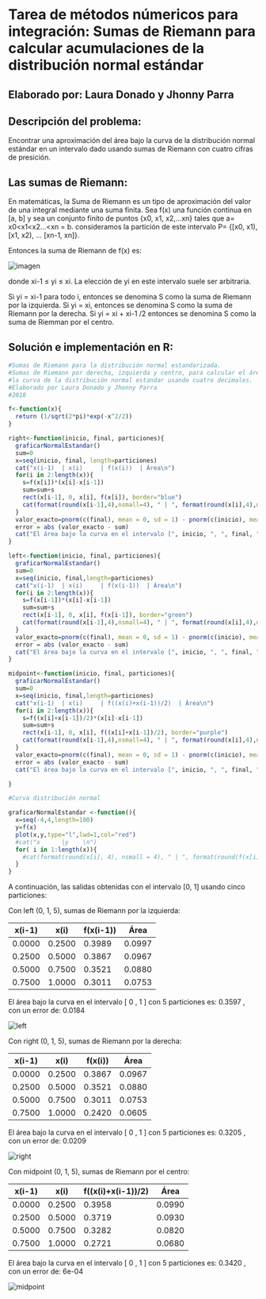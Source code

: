 # Tarea de métodos númericos para integración: Sumas de Riemann para calcular acumulaciones de la distribución normal estándar
## Elaborado por: Laura Donado y Jhonny Parra


## Descripción del problema:

Encontrar una aproximación del área bajo la curva de la distribución normal estándar en un intervalo dado usando sumas de Riemann con cuatro cifras de presición.

## Las sumas de Riemann:

En matemáticas, la Suma de Riemann es un tipo de aproximación del valor de una integral mediante una suma finita.
Sea f(x) una función continua en [a, b] y sea un conjunto finito de puntos {x0, x1, x2,...xn} tales que a= x0<x1<x2...<xn = b.
consideramos la partición de este intervalo P=  {[x0, x1), [x1, x2), ... [xn-1, xn]}.


Entonces la suma de Riemann de f(x) es:

![imagen](http://4.bp.blogspot.com/-JOwd7DZ-wng/Txs51tPD9dI/AAAAAAAAABs/wEkDB5XZnrE/s1600/ooooo.png)

donde xi-1 ≤ yi ≤ xi. La elección de yi en este intervalo suele ser arbitraria.

Si yi = xi-1 para todo i, entonces se denomina S como la suma de Riemann por la izquierda. 
Si yi = xi, entonces se denomina S como la suma de Riemann por la derecha.
Si yi = xi + xi-1 /2 entonces se denomina S como la suma de Riemman por el centro.


## Solución e implementación en R:

```r
#Sumas de Riemann para la distribución normal estandarizada.
#Sumas de Riemann por derecha, izquierda y centro, para calcular el área bajo
#la curva de la distribución normal estandar usando cuatro decimales.
#Elaborado por Laura Donado y Jhonny Parra
#2018

f<-function(x){
  return (1/sqrt(2*pi)*exp(-x^2/2))
}

right<-function(inicio, final, particiones){
  graficarNormalEstandar()
  sum=0
  x=seq(inicio, final, length=particiones)
  cat("x(i-1)  | x(i)     | f(x(i))  | Área\n")
  for(i in 2:length(x)){
    s=f(x[i])*(x[i]-x[i-1])
    sum=sum+s
    rect(x[i-1], 0, x[i], f(x[i]), border="blue")
    cat(format(round(x[i-1],4),nsmall=4), " | ", format(round(x[i],4),nsmall=4), " | ", format(round(f(x[i]),4),nsmall=4), " | ", format(round(s,4),nsmall=4), "\n")
  }
  valor_exacto=pnorm(c(final), mean = 0, sd = 1) - pnorm(c(inicio), mean = 0, sd = 1)
  error = abs (valor_exacto - sum)
  cat("El área bajo la curva en el intervalo [", inicio, ", ", final, "] con ", particiones, " particiones es: ", format(round(sum,4), nsmall=4), ", con un error de: ",format(round(error,4),nsmall=4))
}

left<-function(inicio, final, particiones){
  graficarNormalEstandar()
  sum=0
  x=seq(inicio, final,length=particiones)
  cat("x(i-1)  | x(i)     | f(x(i-1))  | Área\n")
  for(i in 2:length(x)){
    s=f(x[i-1])*(x[i]-x[i-1])
    sum=sum+s
    rect(x[i-1], 0, x[i], f(x[i-1]), border="green")
    cat(format(round(x[i-1],4),nsmall=4), " | ", format(round(x[i],4),nsmall=4), " | ", format(round(f(x[i-1]),4),nsmall=4), " | ", format(round(s,4),nsmall=4), "\n")
  }
  valor_exacto=pnorm(c(final), mean = 0, sd = 1) - pnorm(c(inicio), mean = 0, sd = 1)
  error = abs (valor_exacto - sum)
  cat("El área bajo la curva en el intervalo [", inicio, ", ", final, "] con ", particiones, " particiones es: ", format(round(sum,4), nsmall=4), ", con un error de: ",format(round(error,4),nsmall=4))
}

midpoint<-function(inicio, final, particiones){
  graficarNormalEstandar()
  sum=0
  x=seq(inicio, final,length=particiones)
  cat("x(i-1)  | x(i)     | f((x(i)+x(i-1))/2)  | Área\n")
  for(i in 2:length(x)){
    s=f((x[i]+x[i-1])/2)*(x[i]-x[i-1])
    sum=sum+s
    rect(x[i-1], 0, x[i], f((x[i]+x[i-1])/2), border="purple")
    cat(format(round(x[i-1],4),nsmall=4), " | ", format(round(x[i],4),nsmall=4), " | ", format(round(f((x[i]+x[i-1])/2),4),nsmall=4), "            |", format(round(s,4),nsmall=4), "\n")
  }
  valor_exacto=pnorm(c(final), mean = 0, sd = 1) - pnorm(c(inicio), mean = 0, sd = 1)
  error = abs (valor_exacto - sum)
  cat("El área bajo la curva en el intervalo [", inicio, ", ", final, "] con ", particiones, " particiones es: ", format(round(sum,4), nsmall=4), ", con un error de: ",format(round(error,4),nsmall=4))

}

#Curva distribución normal

graficarNormalEstandar <-function(){
  x=seq(-4,4,length=100)
  y=f(x)
  plot(x,y,type="l",lwd=1,col="red")
  #cat("x      |y    \n")
  for( i in 1:length(x)){
    #cat(format(round(x[i], 4), nsmall = 4), " | ", format(round(f(x[i]),4), nsmall=4), "\n")
  }
}
```


A continuación, las salidas obtenidas con el intervalo [0, 1] usando cinco particiones:

Con left (0, 1, 5), sumas de Riemann por la izquierda:


| x(i-1)  | x(i)     | f(x(i-1))  | Área|
| ------------ | ------------ | ------------ | ------------ |
|0.0000  |  0.2500  |  0.3989  |  0.0997|
|0.2500  |  0.5000  |  0.3867  |  0.0967|
|0.5000  |  0.7500  |  0.3521  |  0.0880|
|0.7500  |  1.0000  |  0.3011  |  0.0753|

El área bajo la curva en el intervalo [ 0 ,  1 ] con  5  particiones es:  0.3597 , con un error de:  0.0184

![left](https://github.com/JhonnyParraB/AnalisisNumerico-1826-/blob/master/Talleres%20y%20tareas/Tareas/Imagenes%20tareas/left.png)

Con right (0, 1, 5), sumas de Riemann por la derecha:

|x(i-1)  | x(i)     | f(x(i))  | Área|
| ------------ | ------------ | ------------ | ------------ |
|0.0000  |  0.2500  |  0.3867  |  0.0967| 
|0.2500  |  0.5000  |  0.3521  |  0.0880|
|0.5000  |  0.7500  |  0.3011  |  0.0753|
|0.7500  |  1.0000  |  0.2420  |  0.0605| 

El área bajo la curva en el intervalo [ 0 ,  1 ] con  5  particiones es:  0.3205 , con un error de:  0.0209

![right](https://github.com/JhonnyParraB/AnalisisNumerico-1826-/blob/master/Talleres%20y%20tareas/Tareas/Imagenes%20tareas/right.png)

Con midpoint (0, 1, 5), sumas de Riemann por el centro:

| x(i-1)  | x(i)     | f((x(i)+x(i-1))/2)  | Área |
| ------------ | ------------ | ------------ | ------------ |
|0.0000  |  0.2500  |  0.3958             | 0.0990 |
|0.2500  |  0.5000  |  0.3719             | 0.0930 |
|0.5000  |  0.7500  |  0.3282             | 0.0820 |
|0.7500  |  1.0000  |  0.2721             | 0.0680 |

El área bajo la curva en el intervalo [ 0 ,  1 ] con  5  particiones es:  0.3420 , con un error de:  6e-04

![midpoint](https://github.com/JhonnyParraB/AnalisisNumerico-1826-/blob/master/Talleres%20y%20tareas/Tareas/Imagenes%20tareas/midpoint.png)
